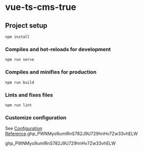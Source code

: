 # vue-ts-cms-true

## Project setup
```
npm install
```

### Compiles and hot-reloads for development
```
npm run serve
```

### Compiles and minifies for production
```
npm run build
```

### Lints and fixes files
```
npm run lint
```

### Customize configuration
See [Configuration Reference](https://cli.vuejs.org/config/).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

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